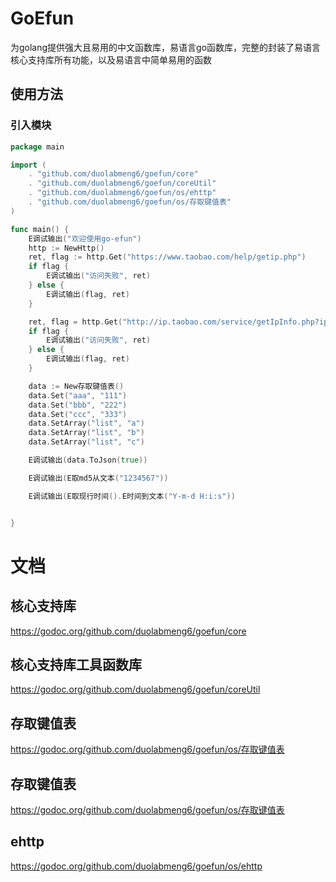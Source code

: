 # GoEfun

为golang提供强大且易用的中文函数库，易语言go函数库，完整的封装了易语言核心支持库所有功能，以及易语言中简单易用的函数


## 使用方法

### 引入模块

```go
package main

import (
	. "github.com/duolabmeng6/goefun/core"
	. "github.com/duolabmeng6/goefun/coreUtil"
	. "github.com/duolabmeng6/goefun/os/ehttp"
	. "github.com/duolabmeng6/goefun/os/存取键值表"
)

func main() {
	E调试输出("欢迎使用go-efun")
	http := NewHttp()
	ret, flag := http.Get("https://www.taobao.com/help/getip.php")
	if flag {
		E调试输出("访问失败", ret)
	} else {
		E调试输出(flag, ret)
	}

	ret, flag = http.Get("http://ip.taobao.com/service/getIpInfo.php?ip=myip")
	if flag {
		E调试输出("访问失败", ret)
	} else {
		E调试输出(flag, ret)
	}

	data := New存取键值表()
	data.Set("aaa", "111")
	data.Set("bbb", "222")
	data.Set("ccc", "333")
	data.SetArray("list", "a")
	data.SetArray("list", "b")
	data.SetArray("list", "c")

	E调试输出(data.ToJson(true))

	E调试输出(E取md5从文本("1234567"))

	E调试输出(E取现行时间().E时间到文本("Y-m-d H:i:s"))


}


```

# 文档

## 核心支持库
https://godoc.org/github.com/duolabmeng6/goefun/core

## 核心支持库工具函数库
https://godoc.org/github.com/duolabmeng6/goefun/coreUtil

## 存取键值表
https://godoc.org/github.com/duolabmeng6/goefun/os/存取键值表

## 存取键值表
https://godoc.org/github.com/duolabmeng6/goefun/os/存取键值表

## ehttp
https://godoc.org/github.com/duolabmeng6/goefun/os/ehttp





